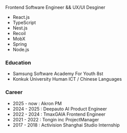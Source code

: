 Frontend Software Engineer && UX/UI Desginer
- React.js 
- TypeScript  
- Nest.js
- Recoil
- MobX
- Spring 
- Node.js 
         
    
### Education
- Samsung Software Academy For Youth 8st
- Konkuk University Human ICT / Chinese Languages 

### Career
- 2025 - now : Akron PM
- 2024 - 2025 : Deepauto AI Product Engineer
- 2022 - 2024 : TmaxGAIA Frontend Engineer
- 2021 - 2022 : Tongin inc ProjectManager
- 2017 - 2018 : Activision Shanghai Studio Internship
<br>


 
